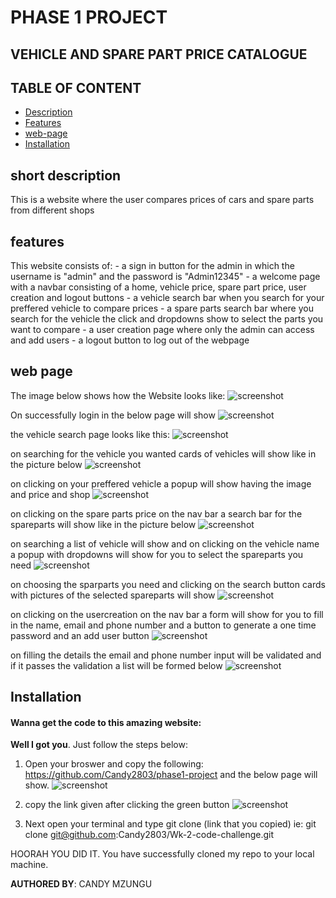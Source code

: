 # PHASE 1 PROJECT

## VEHICLE AND SPARE PART PRICE CATALOGUE

## TABLE OF CONTENT

- [Description](#short-description)
- [Features](#features)
- [web-page](#web-page)
- [Installation](#Installation)

## short description

This is a website where the user compares prices of cars and spare parts from different shops 

## features
This website consists of: - a sign in button for the admin in which the username is "admin" and the password is "Admin12345"
                          - a welcome page with a navbar consisting of a home, vehicle price, spare part price, user creation and logout buttons
                          - a vehicle search bar when you search for your preffered vehicle to compare prices
                          - a spare parts search bar where you search for the vehicle the click and dropdowns show to select the parts you want to compare
                          - a user creation page where only the admin can access and add users
                          - a logout button to log out of the webpage

## web page

The image below shows how the Website looks like:
![screenshot](./images/Screenshot%202024-07-18%20at%2021.33.51.png)

On successfully login in the below page will show
![screenshot](./images/Screenshot%202024-07-18%20at%2021.42.29.png)

the vehicle search page looks like this:
![screenshot](./images/Screenshot%202024-07-18%20at%2021.43.26.png)

on searching for the vehicle you wanted cards of vehicles will show like in the picture below
![screenshot](./images/Screenshot%202024-07-18%20at%2021.44.47.png)

on clicking on your preffered vehicle a popup will show having the image and price and shop 
![screenshot](./images/Screenshot%202024-07-18%20at%2021.46.41.png)

on clicking on the spare parts price on the nav bar a search bar for the spareparts will show like in the picture below
![screenshot](./images/Screenshot%202024-07-18%20at%2021.47.51.png)

on searching a list of vehicle will show and on clicking on the vehicle name a popup with dropdowns will show for you to select the spareparts you need
![screenshot](./images/Screenshot%202024-07-18%20at%2021.49.35.png)

on choosing the sparparts you need and clicking on the search button cards with pictures of the selected spareparts will show
![screenshot](./images/Screenshot%202024-07-18%20at%2021.51.04.png)

on clicking on the usercreation on the nav bar a form will show for you to fill in the name, email and phone number and a button to generate a one time password and an add user button
![screenshot](./images/Screenshot%202024-07-18%20at%2021.52.40.png)

on filling the details the email and phone number input will be validated and if it passes the validation a list will be formed below
![screenshot](./images/Screenshot%202024-07-18%20at%2021.54.13.png)

## Installation

#### Wanna get the code to this amazing website:
**Well I got you**. Just follow the steps below:

1. Open your broswer and copy the following: https://github.com/Candy2803/phase1-project and the below page will show.
![screenshot](./images/Screenshot%202024-07-18%20at%2021.55.14.png)

2. copy the link given after clicking the green button
![screenshot](./images/Screenshot%202024-07-18%20at%2021.55.34.png)

3. Next open your terminal and type git clone (link that you copied) ie: git clone git@github.com:Candy2803/Wk-2-code-challenge.git

HOORAH YOU DID IT. You have successfully cloned my repo to your local machine.

**AUTHORED BY**: CANDY MZUNGU